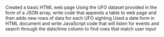 Created a basic HTML web page
Using the UFO dataset provided in the form of a JSON array, write code that appends a table to web page and then adds new rows of data for each UFO sighting
Used a date form in HTML document and write JavaScript code that will listen for events and search through the date/time column to find rows that match user input
